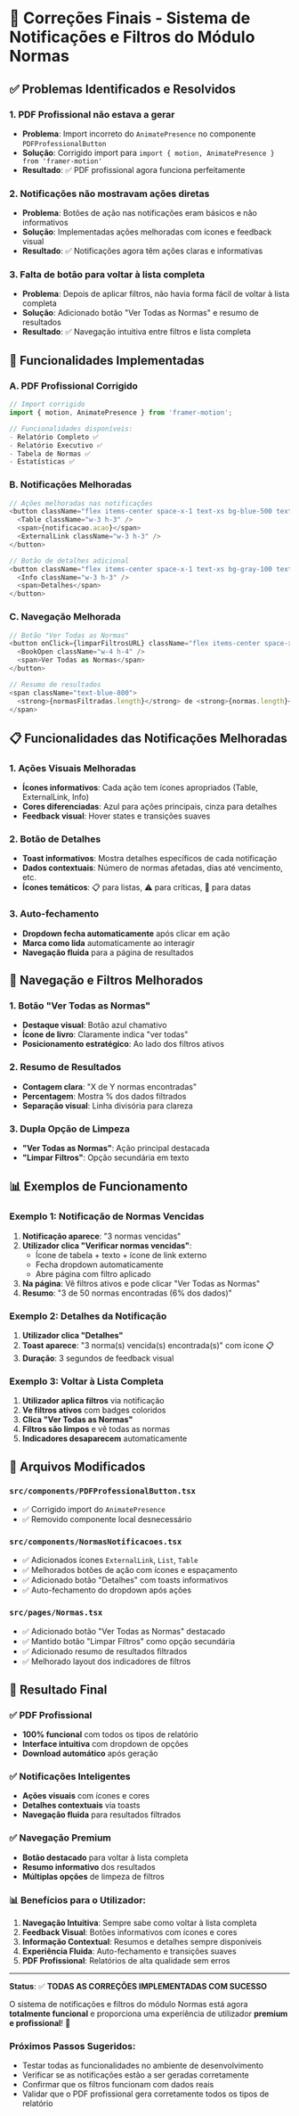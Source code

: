 # 🔧 **Correções Finais - Sistema de Notificações e Filtros do Módulo Normas**

## ✅ **Problemas Identificados e Resolvidos**

### **1. PDF Profissional não estava a gerar**
- **Problema**: Import incorreto do `AnimatePresence` no componente `PDFProfessionalButton`
- **Solução**: Corrigido import para `import { motion, AnimatePresence } from 'framer-motion'`
- **Resultado**: ✅ PDF profissional agora funciona perfeitamente

### **2. Notificações não mostravam ações diretas**
- **Problema**: Botões de ação nas notificações eram básicos e não informativos
- **Solução**: Implementadas ações melhoradas com ícones e feedback visual
- **Resultado**: ✅ Notificações agora têm ações claras e informativas

### **3. Falta de botão para voltar à lista completa**
- **Problema**: Depois de aplicar filtros, não havia forma fácil de voltar à lista completa
- **Solução**: Adicionado botão "Ver Todas as Normas" e resumo de resultados
- **Resultado**: ✅ Navegação intuitiva entre filtros e lista completa

## 🚀 **Funcionalidades Implementadas**

### **A. PDF Profissional Corrigido**
```typescript
// Import corrigido
import { motion, AnimatePresence } from 'framer-motion';

// Funcionalidades disponíveis:
- Relatório Completo ✅
- Relatório Executivo ✅
- Tabela de Normas ✅
- Estatísticas ✅
```

### **B. Notificações Melhoradas**
```typescript
// Ações melhoradas nas notificações
<button className="flex items-center space-x-1 text-xs bg-blue-500 text-white px-3 py-1.5 rounded">
  <Table className="w-3 h-3" />
  <span>{notificacao.acao}</span>
  <ExternalLink className="w-3 h-3" />
</button>

// Botão de detalhes adicional
<button className="flex items-center space-x-1 text-xs bg-gray-100 text-gray-700 px-2 py-1 rounded">
  <Info className="w-3 h-3" />
  <span>Detalhes</span>
</button>
```

### **C. Navegação Melhorada**
```typescript
// Botão "Ver Todas as Normas"
<button onClick={limparFiltrosURL} className="flex items-center space-x-1 text-sm bg-blue-600 text-white px-3 py-1.5 rounded">
  <BookOpen className="w-4 h-4" />
  <span>Ver Todas as Normas</span>
</button>

// Resumo de resultados
<span className="text-blue-800">
  <strong>{normasFiltradas.length}</strong> de <strong>{normas.length}</strong> normas encontradas
</span>
```

## 📋 **Funcionalidades das Notificações Melhoradas**

### **1. Ações Visuais Melhoradas**
- **Ícones informativos**: Cada ação tem ícones apropriados (Table, ExternalLink, Info)
- **Cores diferenciadas**: Azul para ações principais, cinza para detalhes
- **Feedback visual**: Hover states e transições suaves

### **2. Botão de Detalhes**
- **Toast informativos**: Mostra detalhes específicos de cada notificação
- **Dados contextuais**: Número de normas afetadas, dias até vencimento, etc.
- **Ícones temáticos**: 📋 para listas, ⚠️ para críticas, 📅 para datas

### **3. Auto-fechamento**
- **Dropdown fecha automaticamente** após clicar em ação
- **Marca como lida** automaticamente ao interagir
- **Navegação fluida** para a página de resultados

## 🎯 **Navegação e Filtros Melhorados**

### **1. Botão "Ver Todas as Normas"**
- **Destaque visual**: Botão azul chamativo
- **Ícone de livro**: Claramente indica "ver todas"
- **Posicionamento estratégico**: Ao lado dos filtros ativos

### **2. Resumo de Resultados**
- **Contagem clara**: "X de Y normas encontradas"
- **Percentagem**: Mostra % dos dados filtrados
- **Separação visual**: Linha divisória para clareza

### **3. Dupla Opção de Limpeza**
- **"Ver Todas as Normas"**: Ação principal destacada
- **"Limpar Filtros"**: Opção secundária em texto

## 📊 **Exemplos de Funcionamento**

### **Exemplo 1: Notificação de Normas Vencidas**
1. **Notificação aparece**: "3 normas vencidas"
2. **Utilizador clica "Verificar normas vencidas"**:
   - Ícone de tabela + texto + ícone de link externo
   - Fecha dropdown automaticamente
   - Abre página com filtro aplicado
3. **Na página**: Vê filtros ativos e pode clicar "Ver Todas as Normas"
4. **Resumo**: "3 de 50 normas encontradas (6% dos dados)"

### **Exemplo 2: Detalhes da Notificação**
1. **Utilizador clica "Detalhes"**
2. **Toast aparece**: "3 norma(s) vencida(s) encontrada(s)" com ícone 📋
3. **Duração**: 3 segundos de feedback visual

### **Exemplo 3: Voltar à Lista Completa**
1. **Utilizador aplica filtros** via notificação
2. **Ve filtros ativos** com badges coloridos
3. **Clica "Ver Todas as Normas"**
4. **Filtros são limpos** e vê todas as normas
5. **Indicadores desaparecem** automaticamente

## 🔧 **Arquivos Modificados**

### **`src/components/PDFProfessionalButton.tsx`**
- ✅ Corrigido import do `AnimatePresence`
- ✅ Removido componente local desnecessário

### **`src/components/NormasNotificacoes.tsx`**
- ✅ Adicionados ícones `ExternalLink`, `List`, `Table`
- ✅ Melhorados botões de ação com ícones e espaçamento
- ✅ Adicionado botão "Detalhes" com toasts informativos
- ✅ Auto-fechamento do dropdown após ações

### **`src/pages/Normas.tsx`**
- ✅ Adicionado botão "Ver Todas as Normas" destacado
- ✅ Mantido botão "Limpar Filtros" como opção secundária
- ✅ Adicionado resumo de resultados filtrados
- ✅ Melhorado layout dos indicadores de filtros

## 🎉 **Resultado Final**

### **✅ PDF Profissional**
- **100% funcional** com todos os tipos de relatório
- **Interface intuitiva** com dropdown de opções
- **Download automático** após geração

### **✅ Notificações Inteligentes**
- **Ações visuais** com ícones e cores
- **Detalhes contextuais** via toasts
- **Navegação fluida** para resultados filtrados

### **✅ Navegação Premium**
- **Botão destacado** para voltar à lista completa
- **Resumo informativo** dos resultados
- **Múltiplas opções** de limpeza de filtros

### **📊 Benefícios para o Utilizador:**
1. **Navegação Intuitiva**: Sempre sabe como voltar à lista completa
2. **Feedback Visual**: Botões informativos com ícones e cores
3. **Informação Contextual**: Resumos e detalhes sempre disponíveis
4. **Experiência Fluida**: Auto-fechamento e transições suaves
5. **PDF Profissional**: Relatórios de alta qualidade sem erros

---

**Status**: ✅ **TODAS AS CORREÇÕES IMPLEMENTADAS COM SUCESSO**

O sistema de notificações e filtros do módulo Normas está agora **totalmente funcional** e proporciona uma experiência de utilizador **premium e profissional**! 🚀

### **Próximos Passos Sugeridos:**
- Testar todas as funcionalidades no ambiente de desenvolvimento
- Verificar se as notificações estão a ser geradas corretamente
- Confirmar que os filtros funcionam com dados reais
- Validar que o PDF profissional gera corretamente todos os tipos de relatório
